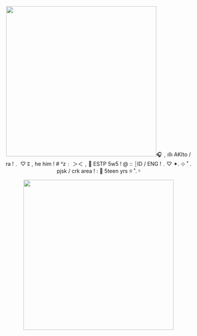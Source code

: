 
<div id="header" align="center"> <img src="https://i.postimg.cc/YSGv5qhX/Tumblr-l-4414772607878.png" width="400"/

🎧﹐ıllı  AKIto / ra !﹒ ♡
ʬ﹐he him ! # ᶻz﹕
＞＜﹐🔗 ESTP 5w5 ! @ :: 
 ┆ID / ENG !﹒♡
✦. ⊹ ˚ . pjsk / crk area !  : 🎱 5teen yrs ୭ ˚. ᵎᵎ

<div id="header" align="center"> <img src="https://i.postimg.cc/YSGv5qhX/Tumblr-l-4414772607878.png" width="400"/
